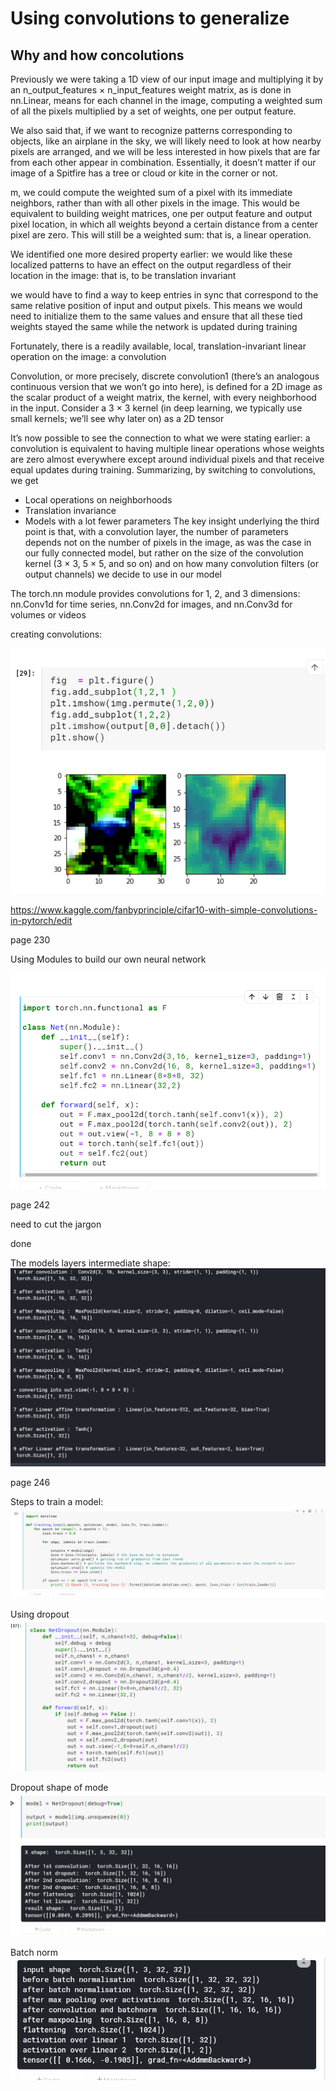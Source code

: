 # Using convolutions to generalize

## Why and how concolutions

Previously we were taking a 1D view of our input image and multiplying it by an
n_output_features × n_input_features weight matrix, as is done in nn.Linear,
means for each channel in the image, computing a weighted sum of all the pixels multiplied by a set of weights, one per output feature.

We also said that, if we want to recognize patterns corresponding to objects, like an
airplane in the sky, we will likely need to look at how nearby pixels are arranged, and
we will be less interested in how pixels that are far from each other appear in combination. Essentially, it doesn’t matter if our image of a Spitfire has a tree or cloud or
kite in the corner or not.

m, we could compute the
weighted sum of a pixel with its immediate neighbors, rather than with all other pixels
in the image. This would be equivalent to building weight matrices, one per output
feature and output pixel location, in which all weights beyond a certain distance from
a center pixel are zero. This will still be a weighted sum: that is, a linear operation.

We identified one more desired property earlier: we would like these localized patterns
to have an effect on the output regardless of their location in the image: that is, to be
translation invariant

we would have to find a way to keep
entries in sync that correspond to the same relative position of input and output pixels.
This means we would need to initialize them to the same values and ensure that all these
tied weights stayed the same while the network is updated during training

Fortunately, there is a readily
available, local, translation-invariant linear operation on the image: a convolution

Convolution, or more precisely, discrete convolution1
 (there’s an analogous continuous version that we won’t go into here), is defined for a 2D image as the scalar product of a weight matrix, the kernel, with every neighborhood in the input. Consider a
3 × 3 kernel (in deep learning, we typically use small kernels; we’ll see why later on) as
a 2D tensor

It’s now possible to see the connection to what we were stating earlier: a convolution is
equivalent to having multiple linear operations whose weights are zero almost everywhere except around individual pixels and that receive equal updates during training.
 Summarizing, by switching to convolutions, we get
- Local operations on neighborhoods
- Translation invariance
- Models with a lot fewer parameters
The key insight underlying the third point is that, with a convolution layer, the number of parameters depends not on the number of pixels in the image, as was the case
in our fully connected model, but rather on the size of the convolution kernel (3 × 3,
5 × 5, and so on) and on how many convolution filters (or output channels) we decide
to use in our model

The torch.nn module provides convolutions for 1, 2, and 3 dimensions: nn.Conv1d for time series, nn.Conv2d for images,
and nn.Conv3d for volumes or videos

creating convolutions:

![](without_padding.png)

https://www.kaggle.com/fanbyprinciple/cifar10-with-simple-convolutions-in-pytorch/edit

page 230

Using Modules to build our own neural network

![](module.png)

page 242

need to cut the jargon

done

The models layers intermediate shape:
![](model_shape.png)

page 246

Steps to train a model:
![](step_in_training.png)

Using dropout
![](dropout.png)

Dropout shape of mode
![](drop_result.png)

Batch norm
![](batchnorm.png)
